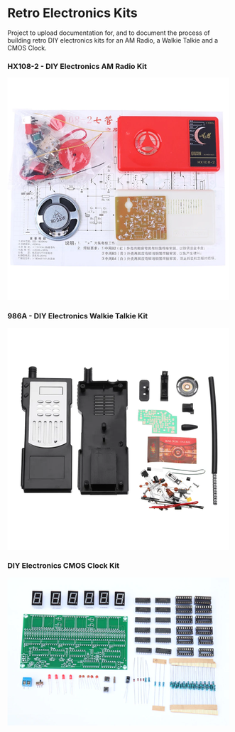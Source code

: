 # Retro Electronics Kits
Project to upload documentation for, and to document the process of building retro DIY electronics kits for an AM Radio, a Walkie Talkie and a CMOS Clock.

### HX108-2 - DIY Electronics AM Radio Kit
<a href="./am-radio/"><img src="./am-radio/images/aliexpress/1-Set-7-Tube-AM-Radio-Electronic-DIY-Learning-Kit-HX108-2-X-Radio-Electronic-Production.jpg_Q90.jpg_ (1).webp" width=500></a>

### 986A - DIY Electronics Walkie Talkie Kit
<a href="./walkie-talkie/"><img src="./walkie-talkie/images/bangood/140593b2-1ce4-47f2-811a-516e2f2823b1.JPG.webp" width=500></a>

### DIY Electronics CMOS Clock Kit
<a href="./cmos-clock/"><img src="./cmos-clock/images/aliexpress/H1fc779d17dac4438bf9e52c8629ca9ea3.webp" width=500></a>
